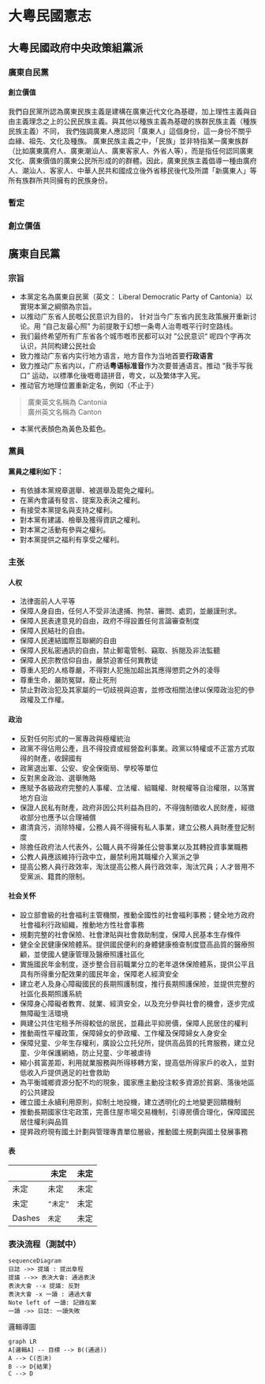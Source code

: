 # 大粵民國憲志

## 大粵民國政府中央政策組黨派

### 廣東自民黨
#### 創立價值
我們自民黨所認為廣東民族主義是建構在廣東近代文化為基礎，加上理性主義與自由主義理念之上的公民民族主義。與其他以種族主義為基礎的族群民族主義（種族民族主義）不同，
我們強調廣東人應認同「廣東人」這個身份，這一身份不關乎血緣、祖先、文化及種族。
廣東民族主義之中，「民族」並非特指某一廣東族群（比如廣東廣府人、廣東潮汕人、廣東客家人、外省人等），而是指任何認同廣東文化、廣東價值的廣東公民所形成的的群體。因此，廣東民族主義倡導一種由廣府人、潮汕人、客家人、中華人民共和國成立後外省移民後代及所謂「新廣東人」等所有族群所共同擁有的民族身份。
	
### 暫定

### 創立價值

## 廣東自民黨
### 宗旨
- 本黨定名為廣東自民黨（英文： Liberal Democratic Party of Cantonia）以實現本黨之綱領為宗旨。
- 以推动广东省人民嘅公民意识为目的， 针对当今广东省内民生政策展开重新讨论。用 “自己友最心照” 为前提敢于幻想一条粤人治粤嘅平行时空路线。 
- 我们最终希望所有广东省各个城市嘅市民都可以对 ”公民意识“ 呢四个字再次认识，共同构建公民社会 
- 致力推动广东省内实行地方语言，地方音作为当地首要**行政语言**
- 致力推动广东省内以，广府话**粤语标准音**作为次要普通语言。推动 “我手写我口” 运动，以標準化後嘅粵語拼音，粤文，以及繁体字入宪。
- 推动官方地理位置重新定名，例如（不止于）
> 廣東英文名稱為 Cantonia  
> 廣州英文名稱為 Canton
- 本黨代表顏色為黃色及藍色。

### 黨員
#### 黨員之權利如下：
-   有依據本黨規章選舉、被選舉及罷免之權利。
-   在黨內會議有發言、提案及表決之權利。    
-   有接受本黨提名與支持之權利。    
-   對本黨有建議、檢舉及獲得資訊之權利。
-   對本黨之活動有參與之權利。    
-   對本黨提供之福利有享受之權利。

### 主张
#### 人权
- 法律面前人人平等
- 保障人身自由，任何人不受非法逮捕、拘禁、審問、處罰，並嚴謹刑求。
- 保障人民表達意見的自由，政府不得設置任何言論審查制度
- 保障人民結社的自由。
- 保障人民連結國際互聯網的自由
- 保障人民私密通訊的自由，禁止郵電管制、竊取、拆閱及非法監聽
- 保障人民宗教信仰自由，嚴禁迫害任何異教徒
- 尊重人犯的人格尊嚴，不得對人犯施加超出其應得懲罰之外的凌辱
- 尊重生命，嚴防冤獄，廢止死刑
- 禁止對政治犯及其家屬的一切歧視與迫害，並修改相關法律以保障政治犯的參政權及工作權。

#### 政治
- 反對任何形式的一黨專政與極權統治
- 政黨不得佔用公產，且不得投資或經營盈利事業。政黨以特權或不正當方式取得的財產，收歸國有
- 政黨退出軍、公安、安全保衛局、學校等單位
- 反對黑金政治、選舉賄賂
- 應賦予各級政府完整的人事權、立法權、組職權、財稅權等自治權限，以落實地方自治
- 保證人民私有財產，政府非因公共利益為目的，不得強制徵收人民財產，經徵收部分也應予以合理補償
- 肅清貪污，消除特權，公務人員不得擁有私人事業，建立公務人員財產登記制度
- 除擔任政府法人代表外，公職人員不得兼任公營事業以及其轉投資事業職務
- 公教人員應該維持行政中立，嚴禁利用其職權介入黨派之爭
- 提高公務人員行政效率，淘汰提高公務人員行政效率，淘汰冗員；人才晉用不受黨派、籍貫的限制。

#### 社会关怀
- 設立部會級的社會福利主管機關，推動全國性的社會福利事務；健全地方政府社會福利行政組織，推動地方性社會事務
- 規劃完整的社會保險、社會津貼與社會救助制度，保障人民基本生存條件
- 健全全民健康保險體系。提供國民便利的身體健康檢查制度暨高品質的醫療照顧，並使國人健康管理及醫療照護社區化
- 實施國民年金制度，逐步整合目前職業分立的老年退休保險體系，提供公平且具有所得重分配效果的國民年金，保障老人經濟安全
- 建立老人及身心障礙國民的長期照護制度，推行長期照護保險，並提供完整的社區化長期照護系統
- 保障身心障礙者教育、就業、經濟安全，以及充分參與社會的機會，逐步完成無障礙生活環境
- 興建公共住宅租予所得較低的居民，並藉此平抑房價，保障人民居住的權利
- 推動兩性平權政策，保障婦女的參政權、工作權及保障婦女人身安全
- 保障兒童、少年生存權利，廣設公立托兒所，提供高品質的托育服務，建立兒童、少年保護網絡，防止兒童、少年被虐待
- 縮小貧富差距，利用就業服務與所得移轉方案，提高低所得家戶的收入，並對低收入戶提供適足的社會救助
- 為平衡城鄉資源分配不均的現象，國家應主動投注較多資源於貧窮、落後地區的公共建設
- 確立國土永續利用原則，抑制土地投機，建立透明化的土地變更回饋機制
- 推動長期國家住宅政策，完善住屋市場交易機制，引導房價合理化，保障國民居住權利與品質
- 提昇政府現有國土計劃與管理專責單位層級，推動國土規劃與國土發展事務


#### 表

|                |未定                            |未定                         |
|----------------|-------------------------------|-----------------------------|
|未定             |未定                            |未定         
|未定             |`"未定"`                        |未定            
|Dashes          |`未定`                           | 未定 |




### 表決流程（測試中）

```mermaid
sequenceDiagram
日誌 ->> 提議 : 提出章程
提議 -->> 表決大會: 通過表決
表決大會 --x 提議: 反對
表決大會 -x 一讀 : 通過大會
Note left of 一讀: 記錄在案 
一讀 ->> 日誌: 一讀失敗
```

邏輯導圖

```mermaid
graph LR
A[邏輯A] -- 目標 --> B((通過))
A --> C(否決)
B --> D{結果}
C --> D
```